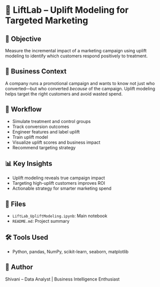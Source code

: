 # 🧪 LiftLab – Uplift Modeling for Targeted Marketing

## 🎯 Objective  
Measure the incremental impact of a marketing campaign using uplift modeling to identify which customers respond positively to treatment.

## 🧪 Business Context  
A company runs a promotional campaign and wants to know not just who converted—but who converted *because* of the campaign. Uplift modeling helps target the right customers and avoid wasted spend.

## 🧠 Workflow  
- Simulate treatment and control groups  
- Track conversion outcomes  
- Engineer features and label uplift  
- Train uplift model  
- Visualize uplift scores and business impact  
- Recommend targeting strategy

## 📊 Key Insights  
- Uplift modeling reveals true campaign impact  
- Targeting high-uplift customers improves ROI  
- Actionable strategy for smarter marketing spend

## 📁 Files  
- `LiftLab_UpliftModeling.ipynb`: Main notebook  
- `README.md`: Project summary

## 🛠️ Tools Used  
- Python, pandas, NumPy, scikit-learn, seaborn, matplotlib

## 📌 Author  
Shivani – Data Analyst | Business Intelligence Enthusiast
